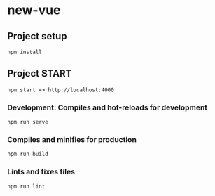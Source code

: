 # new-vue

## Project setup
```
npm install
```

## Project START
```
npm start => http://localhost:4000
```



### Development: Compiles and hot-reloads for development
```
npm run serve
```

### Compiles and minifies for production
```
npm run build
```

### Lints and fixes files
```
npm run lint
```

